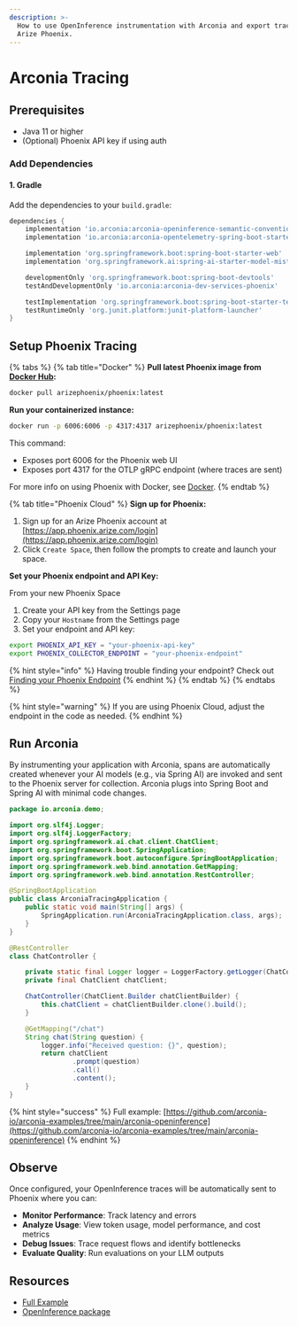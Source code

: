 ```yaml
---
description: >-
  How to use OpenInference instrumentation with Arconia and export traces to
  Arize Phoenix.
---
```


# Arconia Tracing

## Prerequisites

* Java 11 or higher
* (Optional) Phoenix API key if using auth

### Add Dependencies

#### **1. Gradle**

Add the dependencies to your `build.gradle`:

```groovy
dependencies {
    implementation 'io.arconia:arconia-openinference-semantic-conventions'
    implementation 'io.arconia:arconia-opentelemetry-spring-boot-starter'

    implementation 'org.springframework.boot:spring-boot-starter-web'
    implementation 'org.springframework.ai:spring-ai-starter-model-mistral-ai'

    developmentOnly 'org.springframework.boot:spring-boot-devtools'
    testAndDevelopmentOnly 'io.arconia:arconia-dev-services-phoenix'

    testImplementation 'org.springframework.boot:spring-boot-starter-test'
    testRuntimeOnly 'org.junit.platform:junit-platform-launcher'
}
```

## **Setup Phoenix Tracing**

{% tabs %}
{% tab title="Docker" %}
**Pull latest Phoenix image from** [**Docker Hub**](https://hub.docker.com/r/arizephoenix/phoenix)**:**

```bash
docker pull arizephoenix/phoenix:latest
```

**Run your containerized instance:**

```bash
docker run -p 6006:6006 -p 4317:4317 arizephoenix/phoenix:latest
```

This command:

* Exposes port 6006 for the Phoenix web UI
* Exposes port 4317 for the OTLP gRPC endpoint (where traces are sent)

For more info on using Phoenix with Docker, see [Docker](https://arize.com/docs/phoenix/self-hosting/deployment-options/docker).
{% endtab %}

{% tab title="Phoenix Cloud" %}
**Sign up for Phoenix:**

1. Sign up for an Arize Phoenix account at [https://app.phoenix.arize.com/login](https://app.phoenix.arize.com/login)
2. Click `Create Space`, then follow the prompts to create and launch your space.

**Set your Phoenix endpoint and API Key:**

From your new Phoenix Space

1. Create your API key from the Settings page
2. Copy your `Hostname` from the Settings page
3. Set your endpoint and API key:

```bash
export PHOENIX_API_KEY = "your-phoenix-api-key"
export PHOENIX_COLLECTOR_ENDPOINT = "your-phoenix-endpoint"
```

{% hint style="info" %}
Having trouble finding your endpoint? Check out [Finding your Phoenix Endpoint](https://arize.com/docs/phoenix/learn/faqs/what-is-my-phoenix-endpoint)
{% endhint %}
{% endtab %}
{% endtabs %}

{% hint style="warning" %}
If you are using Phoenix Cloud, adjust the endpoint in the code as needed.
{% endhint %}

## Run Arconia

By instrumenting your  application with Arconia, spans are automatically created whenever your AI models (e.g., via Spring AI) are invoked and sent to the Phoenix server for collection. Arconia plugs into Spring Boot and Spring AI with minimal code changes.

```java
package io.arconia.demo;

import org.slf4j.Logger;
import org.slf4j.LoggerFactory;
import org.springframework.ai.chat.client.ChatClient;
import org.springframework.boot.SpringApplication;
import org.springframework.boot.autoconfigure.SpringBootApplication;
import org.springframework.web.bind.annotation.GetMapping;
import org.springframework.web.bind.annotation.RestController;

@SpringBootApplication
public class ArconiaTracingApplication {
    public static void main(String[] args) {
        SpringApplication.run(ArconiaTracingApplication.class, args);
    }
}

@RestController
class ChatController {

    private static final Logger logger = LoggerFactory.getLogger(ChatController.class);
    private final ChatClient chatClient;

    ChatController(ChatClient.Builder chatClientBuilder) {
        this.chatClient = chatClientBuilder.clone().build();
    }

    @GetMapping("/chat")
    String chat(String question) {
        logger.info("Received question: {}", question);
        return chatClient
                .prompt(question)
                .call()
                .content();
    }
}
```

{% hint style="success" %}
Full example: [https://github.com/arconia-io/arconia-examples/tree/main/arconia-openinference](https://github.com/arconia-io/arconia-examples/tree/main/arconia-openinference)
{% endhint %}

## Observe

Once configured, your OpenInference traces will be automatically sent to Phoenix where you can:

* **Monitor Performance**: Track latency and errors
* **Analyze Usage**: View token usage, model performance, and cost metrics
* **Debug Issues**: Trace request flows and identify bottlenecks
* **Evaluate Quality**: Run evaluations on your LLM outputs

## Resources

* [Full Example](https://github.com/arconia-io/arconia-examples/tree/main/arconia-openinference)
* [OpenInference package](https://central.sonatype.com/artifact/com.arize/openinference-instrumentation-langchain4j)
